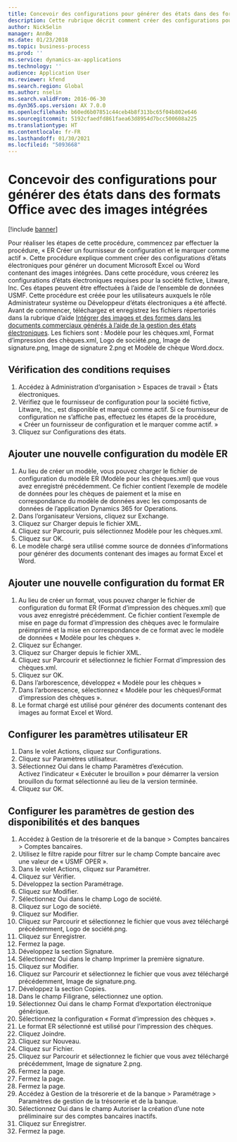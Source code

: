 ```yaml
---
title: Concevoir des configurations pour générer des états dans des formats Office avec des images intégrées
description: Cette rubrique décrit comment créer des configurations pour générer des documents électroniques aux formats Excel et Word contenant des images intégrées.
author: NickSelin
manager: AnnBe
ms.date: 01/23/2018
ms.topic: business-process
ms.prod: ''
ms.service: dynamics-ax-applications
ms.technology: ''
audience: Application User
ms.reviewer: kfend
ms.search.region: Global
ms.author: nselin
ms.search.validFrom: 2016-06-30
ms.dyn365.ops.version: AX 7.0.0
ms.openlocfilehash: b60ed6b07851c44ceb4b8f313bc65f04b802e646
ms.sourcegitcommit: 5192cfaedfd861faea63d8954d7bcc500608a225
ms.translationtype: HT
ms.contentlocale: fr-FR
ms.lasthandoff: 01/30/2021
ms.locfileid: "5093668"
---
```

# <a name="design-configurations-to-generate-reports-in-office-format-that-have-embedded-images"></a>Concevoir des configurations pour générer des états dans des formats Office avec des images intégrées

[!include [banner](../../includes/banner.md)]

Pour réaliser les étapes de cette procédure, commencez par effectuer la procédure, « ER Créer un fournisseur de configuration et le marquer comme actif ». Cette procédure explique comment créer des configurations d’états électroniques pour générer un document Microsoft Excel ou Word contenant des images intégrées. Dans cette procédure, vous créerez les configurations d’états électroniques requises pour la société fictive, Litware, Inc. Ces étapes peuvent être effectuées à l’aide de l’ensemble de données USMF. Cette procédure est créée pour les utilisateurs auxquels le rôle Administrateur système ou Développeur d’états électroniques a été affecté. Avant de commencer, téléchargez et enregistrez les fichiers répertoriés dans la rubrique d’aide [Intégrer des images et des formes dans les documents commerciaux générés à l’aide de la gestion des états électroniques](../electronic-reporting-embed-images-shapes.md). Les fichiers sont : Modèle pour les chèques.xml, Format d’impression des chèques.xml, Logo de société.png, Image de signature.png, Image de signature 2.png et Modèle de chèque Word.docx.

## <a name="verify-prerequisites"></a>Vérification des conditions requises  
 1. Accédez à Administration d’organisation > Espaces de travail > États électroniques.  
 2. Vérifiez que le fournisseur de configuration pour la société fictive, Litware, Inc., est disponible et marqué comme actif. Si ce fournisseur de configuration ne s’affiche pas, effectuez les étapes de la procédure, « Créer un fournisseur de configuration et le marquer comme actif. »   
 3. Cliquez sur Configurations des états.  
 
## <a name="add-a-new-er-model-configuration"></a>Ajouter une nouvelle configuration du modèle ER  
 1. Au lieu de créer un modèle, vous pouvez charger le fichier de configuration du modèle ER (Modèle pour les chèques.xml) que vous avez enregistré précédemment. Ce fichier contient l’exemple de modèle de données pour les chèques de paiement et la mise en correspondance du modèle de données avec les composants de données de l’application Dynamics 365 for Operations.   
 2. Dans l’organisateur Versions, cliquez sur Exchange.   
 3. Cliquez sur Charger depuis le fichier XML.  
 4. Cliquez sur Parcourir, puis sélectionnez Modèle pour les chèques.xml.   
 5. Cliquez sur OK.  
 6. Le modèle chargé sera utilisé comme source de données d’informations pour générer des documents contenant des images au format Excel et Word.  

## <a name="add-a-new-er-format-configuration"></a>Ajouter une nouvelle configuration du format ER  
 1. Au lieu de créer un format, vous pouvez charger le fichier de configuration du format ER (Format d’impression des chèques.xml) que vous avez enregistré précédemment. Ce fichier contient l’exemple de mise en page du format d’impression des chèques avec le formulaire préimprimé et la mise en correspondance de ce format avec le modèle de données « Modèle pour les chèques ».   
 2. Cliquez sur Échanger.  
 3. Cliquez sur Charger depuis le fichier XML.  
 4. Cliquez sur Parcourir et sélectionnez le fichier Format d’impression des chèques.xml.   
 5. Cliquez sur OK.  
 6. Dans l’arborescence, développez « Modèle pour les chèques »  
 7. Dans l’arborescence, sélectionnez « Modèle pour les chèques\Format d’impression des chèques ».  
 8. Le format chargé est utilisé pour générer des documents contenant des images au format Excel et Word.   

## <a name="configure-er-user-parameters"></a>Configurer les paramètres utilisateur ER  
 1. Dans le volet Actions, cliquez sur Configurations.  
 2. Cliquez sur Paramètres utilisateur.  
 3. Sélectionnez Oui dans le champ Paramètres d’exécution.  
  Activez l’indicateur « Exécuter le brouillon » pour démarrer la version brouillon du format sélectionné au lieu de la version terminée.  
 4. Cliquez sur OK.  

## <a name="configure-cash--bank-management-parameters"></a>Configurer les paramètres de gestion des disponibilités et des banques  
 1. Accédez à Gestion de la trésorerie et de la banque > Comptes bancaires > Comptes bancaires.  
 2. Utilisez le filtre rapide pour filtrer sur le champ Compte bancaire avec une valeur de « USMF OPER ».  
 3. Dans le volet Actions, cliquez sur Paramétrer.  
 4. Cliquez sur Vérifier.  
 5. Développez la section Paramétrage.  
 6. Cliquez sur Modifier.  
 7. Sélectionnez Oui dans le champ Logo de société.  
 8. Cliquez sur Logo de société.  
 9. Cliquez sur Modifier.  
 10. Cliquez sur Parcourir et sélectionnez le fichier que vous avez téléchargé précédemment, Logo de société.png.   
 11. Cliquez sur Enregistrer.  
 12. Fermez la page.  
 13. Développez la section Signature.  
 14. Sélectionnez Oui dans le champ Imprimer la première signature.  
 15. Cliquez sur Modifier.  
 16. Cliquez sur Parcourir et sélectionnez le fichier que vous avez téléchargé précédemment, Image de signature.png.   
 17. Développez la section Copies.  
 18. Dans le champ Filigrane, sélectionnez une option.  
 19. Sélectionnez Oui dans le champ Format d’exportation électronique générique.  
 20. Sélectionnez la configuration « Format d’impression des chèques ».  
 21. Le format ER sélectionné est utilisé pour l’impression des chèques.  
 22. Cliquez Joindre.  
 23. Cliquez sur Nouveau.  
 24. Cliquez sur Fichier.  
 25. Cliquez sur Parcourir et sélectionnez le fichier que vous avez téléchargé précédemment, Image de signature 2.png.   
 26. Fermez la page.  
 27. Fermez la page.  
 28. Fermez la page.  
 29. Accédez à Gestion de la trésorerie et de la banque > Paramétrage > Paramètres de gestion de la trésorerie et de la banque.  
 30. Sélectionnez Oui dans le champ Autoriser la création d’une note préliminaire sur des comptes bancaires inactifs.  
 31. Cliquez sur Enregistrer.  
 32. Fermez la page.  
